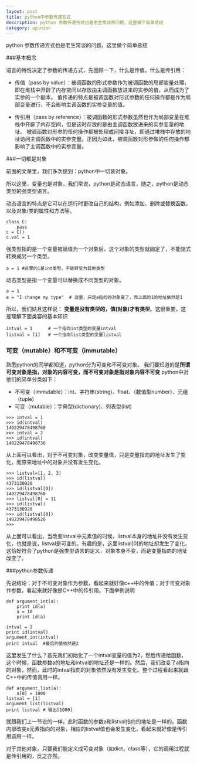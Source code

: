 ```yaml
---
layout: post
title: python中参数传递方式
description: python 参数传递方式也是老生常谈的问题，这里做个简单总结
category: opinion
---
```


python 参数传递方式也是老生常谈的问题，这里做个简单总结
<!-- more -->

###基本概念

语言的特性决定了参数的传递方式，先回顾一下，什么是传值，什么是传引用：

- 传值（pass by value）：被调函数的形式参数作为被调函数的局部变量处理，即在堆栈中开辟了内存空间以存放由主调函数放进来的实参的值，从而成为了实参的一个副本。
值传递的特点是被调函数对形式参数的任何操作都是作为局部变量进行，不会影响主调函数的实参变量的值。

- 传引用（pass by reference）：被调函数的形式参数虽然也作为局部变量在堆栈中开辟了内存空间，但是这时存放的是由主调函数放进来的实参变量的地址。
被调函数对形参的任何操作都被处理成间接寻址，即通过堆栈中存放的地址访问主调函数中的实参变量。正因为如此，被调函数对形参做的任何操作都影响了主调函数中的实参变量。

###一切都是对象

前面的文章里，我们多次提到：python中一切皆对象。

所以这里，变量也是对象。我们常说，python是动态语言，随之，python是动态类型的强类型语言。

动态语言的特点是它可以在运行时更改自己的结构，例如添加、删除或替换函数，以及对象/类的属性和方法等。

```
class C:
    pass
c = C()
c.val = 1
```

强类型指的是一个变量被赋值为一个对象后，这个对象的类型就固定了，不能隐式转换成另一个类型。

```
a = 1 #这里的1是int类型，不能转变为其他类型
```

动态类型是指一个变量可以替换成不同类型的对象。

```
a = 1
a = "I change my type"  # 这里，只是a指向的对象变了，而上面的1的地址依然是1
```

所以，我们姑且这样说： **变量是没有类型的，值(对象)才有类型**。这很重要，这是理解下面类容的基本知识

```
intval = 1      # 一个指向int类型的变量intval
listval = [1]   # 一个指向list类型的变量listval
```

### 可变（mutable）和不可变（immutable）

熟悉python的同学都知道，python分为可变和不可变对象。
我们要知道的是**所谓可变对象是指，对象的内容可变，而不可变对象是指对象内容不可变** 
python中对他们的简单分类如下：

- 不可变（immutable）：int、字符串(string)、float、（数值型number）、元组（tuple)
- 可变（mutable）：字典型(dictionary)、列表型(list)

```
>>> intval = 1
>>> id(intval)
140229478498760
>>> intval = 2
>>> id(intval)
140229478498736
```

从上面可以看出，对于不可变对象，改变变量值，只是变量指向的地址发生了变化，而原来地址中的对象并没有发生变化。

```
>>> listval=[1, 2, 3]
>>> id(listval)
4373130920
>>> id(listval[0])
140229478498760
>>> listval[0] = 11
>>> id(listval)
4373130920
>>> id(listval[0])
140229478498520
>>>
```

从上面可以看出，当改变listval中元素值的时候，listval本身的地址并没有发生变化，也就是说，listval是可变的。有趣的是，这里listval[0]的地址却发生了变化，这恰好符合了python是强类型语言的定义，对象本身不变，而是变量指向的地址改变了。

###python参数传递

先说结论：对于不可变对象作为参数，看起来就好像c++中的传值；对于可变对象作参数，看起来就好像是C++中的传引用。下面举例说明

```
def argument_int(a):
    print id(a)
    a = 10
    print id(a)
    
intval = 2
print id(intval)
argument_int(intval)
print intval  #最后的值依然是2
```

这里发生了什么？首先我们初始化了一个intval变量的值为2，然后传递给函数，这个时候，函数参数a的地址和intval的地址还是一样的。然后，我们改变了a指向的对象，然而，此时的intval指向的对象依然没有发生变化。整个过程看起来就跟C++中的传值调用一样。

```
def argument_list(a):
    a[0] = 1000
listval = [1]
argument_list(listval)
print listval # 输出[1000]
```

就跟我们上一节说的一样，此时函数的参数a和listval指向的地址是一样的。函数内部改变a元素指向的对象，相应的listval值也会发生变化，看起来就好像是传引用调用一样。

对于其他对象，只要我们能定义成可变对象（如dict，class等），它的调用过程就是传引用的，反之亦然。
